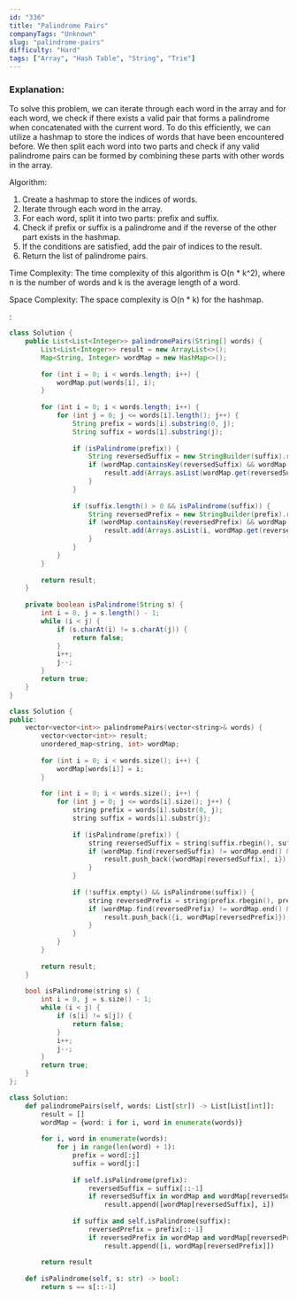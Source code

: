```yaml
---
id: "336"
title: "Palindrome Pairs"
companyTags: "Unknown"
slug: "palindrome-pairs"
difficulty: "Hard"
tags: ["Array", "Hash Table", "String", "Trie"]
---
```


### Explanation:
To solve this problem, we can iterate through each word in the array and for each word, we check if there exists a valid pair that forms a palindrome when concatenated with the current word. To do this efficiently, we can utilize a hashmap to store the indices of words that have been encountered before. We then split each word into two parts and check if any valid palindrome pairs can be formed by combining these parts with other words in the array.

Algorithm:
1. Create a hashmap to store the indices of words.
2. Iterate through each word in the array.
3. For each word, split it into two parts: prefix and suffix.
4. Check if prefix or suffix is a palindrome and if the reverse of the other part exists in the hashmap.
5. If the conditions are satisfied, add the pair of indices to the result.
6. Return the list of palindrome pairs.

Time Complexity:
The time complexity of this algorithm is O(n * k^2), where n is the number of words and k is the average length of a word.

Space Complexity:
The space complexity is O(n * k) for the hashmap.

:

```java
class Solution {
    public List<List<Integer>> palindromePairs(String[] words) {
        List<List<Integer>> result = new ArrayList<>();
        Map<String, Integer> wordMap = new HashMap<>();
        
        for (int i = 0; i < words.length; i++) {
            wordMap.put(words[i], i);
        }
        
        for (int i = 0; i < words.length; i++) {
            for (int j = 0; j <= words[i].length(); j++) {
                String prefix = words[i].substring(0, j);
                String suffix = words[i].substring(j);
                
                if (isPalindrome(prefix)) {
                    String reversedSuffix = new StringBuilder(suffix).reverse().toString();
                    if (wordMap.containsKey(reversedSuffix) && wordMap.get(reversedSuffix) != i) {
                        result.add(Arrays.asList(wordMap.get(reversedSuffix), i));
                    }
                }
                
                if (suffix.length() > 0 && isPalindrome(suffix)) {
                    String reversedPrefix = new StringBuilder(prefix).reverse().toString();
                    if (wordMap.containsKey(reversedPrefix) && wordMap.get(reversedPrefix) != i) {
                        result.add(Arrays.asList(i, wordMap.get(reversedPrefix)));
                    }
                }
            }
        }
        
        return result;
    }
    
    private boolean isPalindrome(String s) {
        int i = 0, j = s.length() - 1;
        while (i < j) {
            if (s.charAt(i) != s.charAt(j)) {
                return false;
            }
            i++;
            j--;
        }
        return true;
    }
}
```

```cpp
class Solution {
public:
    vector<vector<int>> palindromePairs(vector<string>& words) {
        vector<vector<int>> result;
        unordered_map<string, int> wordMap;
        
        for (int i = 0; i < words.size(); i++) {
            wordMap[words[i]] = i;
        }
        
        for (int i = 0; i < words.size(); i++) {
            for (int j = 0; j <= words[i].size(); j++) {
                string prefix = words[i].substr(0, j);
                string suffix = words[i].substr(j);
                
                if (isPalindrome(prefix)) {
                    string reversedSuffix = string(suffix.rbegin(), suffix.rend());
                    if (wordMap.find(reversedSuffix) != wordMap.end() && wordMap[reversedSuffix] != i) {
                        result.push_back({wordMap[reversedSuffix], i});
                    }
                }
                
                if (!suffix.empty() && isPalindrome(suffix)) {
                    string reversedPrefix = string(prefix.rbegin(), prefix.rend());
                    if (wordMap.find(reversedPrefix) != wordMap.end() && wordMap[reversedPrefix] != i) {
                        result.push_back({i, wordMap[reversedPrefix]});
                    }
                }
            }
        }
        
        return result;
    }
    
    bool isPalindrome(string s) {
        int i = 0, j = s.size() - 1;
        while (i < j) {
            if (s[i] != s[j]) {
                return false;
            }
            i++;
            j--;
        }
        return true;
    }
};
```

```python
class Solution:
    def palindromePairs(self, words: List[str]) -> List[List[int]]:
        result = []
        wordMap = {word: i for i, word in enumerate(words)}
        
        for i, word in enumerate(words):
            for j in range(len(word) + 1):
                prefix = word[:j]
                suffix = word[j:]
                
                if self.isPalindrome(prefix):
                    reversedSuffix = suffix[::-1]
                    if reversedSuffix in wordMap and wordMap[reversedSuffix] != i:
                        result.append([wordMap[reversedSuffix], i])
                
                if suffix and self.isPalindrome(suffix):
                    reversedPrefix = prefix[::-1]
                    if reversedPrefix in wordMap and wordMap[reversedPrefix] != i:
                        result.append([i, wordMap[reversedPrefix]])
        
        return result
    
    def isPalindrome(self, s: str) -> bool:
        return s == s[::-1]
```